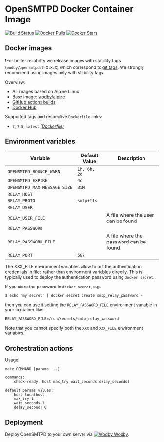 # OpenSMTPD Docker Container Image

[![Build Status](https://github.com/wodby/opensmtpd/workflows/Build%20docker%20image/badge.svg)](https://github.com/wodby/opensmtpd/actions)
[![Docker Pulls](https://img.shields.io/docker/pulls/wodby/opensmtpd.svg)](https://hub.docker.com/r/wodby/opensmtpd)
[![Docker Stars](https://img.shields.io/docker/stars/wodby/opensmtpd.svg)](https://hub.docker.com/r/wodby/opensmtpd)

## Docker images

❗️For better reliability we release images with stability tags (`wodby/opensmtpd:7-X.X.X`) which correspond to [git tags](https://github.com/wodby/opensmtpd/releases). We strongly recommend using images only with stability tags. 

Overview:

- All images based on Alpine Linux
- Base image: [wodby/alpine](https://github.com/wodby/alpine)
- [GitHub actions builds](https://github.com/wodby/opensmtpd/actions) 
- [Docker Hub](https://hub.docker.com/r/wodby/opensmtpd)

Supported tags and respective `Dockerfile` links:

- `7`, `7.5`, `latest` [_(Dockerfile)_](https://github.com/wodby/opensmtpd/tree/master/Dockerfile)

## Environment variables

| Variable                     | Default Value | Description |
|------------------------------|---------------|-------------|
| `OPENSMTPD_BOUNCE_WARN`      | `1h, 6h, 2d`  |             |
| `OPENSMTPD_EXPIRE`           | `4d`          |             |
| `OPENSMTPD_MAX_MESSAGE_SIZE` | `35M`         |             |
| `RELAY_HOST`                 |               |             |
| `RELAY_PROTO`                | `smtp+tls`    |             |
| `RELAY_USER`                 |               |             |
| `RELAY_USER_FILE`            |               | A file where the user can be found |
| `RELAY_PASSWORD`             |               |             |
| `RELAY_PASSWORD_FILE`        |               | A file where the password can be found |
| `RELAY_PORT`                 | `587`         |             |

The XXX_FILE environment variables allow to put the authentication
credentials in files rather than environment variables directly.
This is typically used to deploy the authentication password using
`docker secret`.

If you store the password in `docker secret`, e.g.

```
$ echo 'my secret' | docker secret create smtp_relay_password -
```

then you can use it setting the `RELAY_PASSWORD_FILE` environment
variable in your container like:

```
RELAY_PASSWORD_FILE=/run/secrets/smtp_relay_password
```

Note that you cannot specify both the `XXX` and `XXX_FILE` environment
variables.

## Orchestration actions

Usage:
```
make COMMAND [params ...]

commands:
    check-ready [host max_try wait_seconds delay_seconds]
 
default params values:
    host localhost
    max_try 1
    wait_seconds 1
    delay_seconds 0
```

## Deployment

Deploy OpenSMTPD to your own server via [![Wodby](https://www.google.com/s2/favicons?domain=wodby.com) Wodby](https://wodby.com/stacks/opensmtpd).
